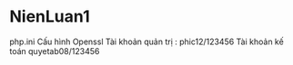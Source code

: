 # NienLuan1
php.ini
Cấu hình Openssl
Tài khoản quản trị : phic12/123456
Tài khoản kế toán quyetab08/123456